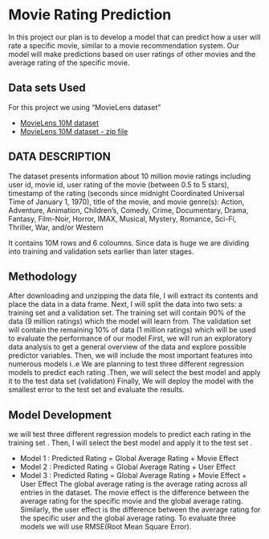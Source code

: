 
# Movie Rating Prediction

In this project our plan is to develop a model that can predict how a 
user will rate a specific movie, similar to a movie recommendation 
system. Our model will make predictions based on user ratings of 
other movies and the average rating of the specific movie.




## Data sets Used
For this project we using “MovieLens dataset”


 - [MovieLens 10M dataset](https://grouplens.org/datasets/movielens/10m/)
 - [MovieLens 10M dataset - zip file](https://files.grouplens.org/datasets/movielens/ml-10m.zip)



## DATA DESCRIPTION

The dataset presents information about 10 million movie ratings 
including user id, movie id, user rating of the movie (between 0.5 to 
5 stars), timestamp of the rating (seconds since midnight 
Coordinated Universal Time of January 1, 1970), title of the movie, 
and movie genre(s): Action, Adventure, Animation, Children’s, 
Comedy, Crime, Documentary, Drama, Fantasy, Film-Noir, Horror, 
IMAX, Musical, Mystery, Romance, Sci-Fi, Thriller, War, and/or 
Western

It contains 10M rows and 6 coloumns. Since data is huge we are 
dividing into training and validation sets earlier than later stages.
## Methodology
After downloading and unzipping the data file, I will extract its 
contents and place the data in a data frame.
Next, I will split the data into two sets: a training set and a validation 
set. The training set will contain 90% of the data (9 million ratings) 
which the model will learn from. The validation set will contain the 
remaining 10% of data (1 million ratings) which will be used to 
evaluate the performance of our model
First, we will run an exploratory data analysis to get a general 
overview of the data and explore possible predictor variables.
Then, we will include the most important features into numerous 
models i..e We are planning to test three different regression 
models to predict each rating .Then, we will select the best model 
and apply it to the test data set (validation)
Finally, We will deploy the model with the smallest error to the test 
set and evaluate the results.
## Model Development

we will test three different regression models to predict each rating in the training set . Then, I will select the best model and apply it to the test set .
  - Model 1 :  Predicted Rating = Global Average Rating + Movie Effect
  - Model 2 : Predicted Rating = Global Average Rating + User Effect
  - Model 3 : Predicted Rating = Global Average Rating + Movie Effect + User Effect
  The global average rating is the average rating across all entries in the dataset. 
The movie effect is the difference between the average rating for the specific movie and the global average rating.
Similarly, the user effect is the difference between the average rating for the specific user and the global average rating.   To evaluate three models we will use  RMSE(Root Mean Square Error).
